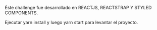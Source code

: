 
Éste challenge fue desarrollado en REACTJS, REACTSTRAP Y STYLED COMPONENTS.

Ejecutar yarn install y luego yarn start para levantar el proyecto.
